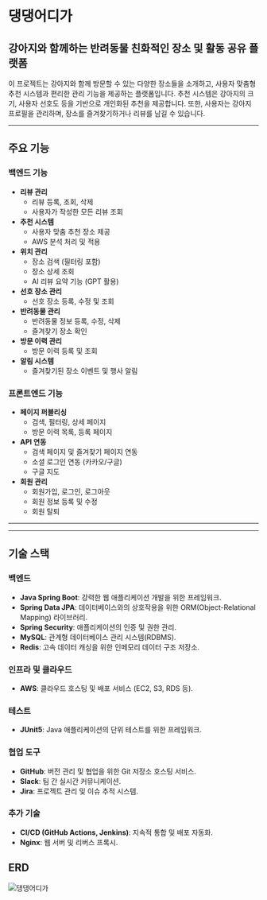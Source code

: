# 댕댕어디가

## 강아지와 함께하는 반려동물 친화적인 장소 및 활동 공유 플랫폼

이 프로젝트는 강아지와 함께 방문할 수 있는 다양한 장소들을 소개하고, 사용자 맞춤형 추천 시스템과 편리한 관리 기능을 제공하는 플랫폼입니다.
추천 시스템은 강아지의 크기, 사용자 선호도 등을 기반으로 개인화된 추천을 제공합니다. 또한, 사용자는 강아지 프로필을 관리하며, 장소를 즐겨찾기하거나 리뷰를 남길 수 있습니다.  

---
## 주요 기능

### 백엔드 기능
- **리뷰 관리**
  - 리뷰 등록, 조회, 삭제
  - 사용자가 작성한 모든 리뷰 조회
- **추천 시스템**
  - 사용자 맞춤 추천 장소 제공
  - AWS 분석 처리 및 적용
- **위치 관리**
  - 장소 검색 (필터링 포함)
  - 장소 상세 조회
  - AI 리뷰 요약 기능 (GPT 활용)
- **선호 장소 관리**
  - 선호 장소 등록, 수정 및 조회
- **반려동물 관리**
  - 반려동물 정보 등록, 수정, 삭제
  - 즐겨찾기 장소 확인
- **방문 이력 관리**
  - 방문 이력 등록 및 조회
- **알림 시스템**
  - 즐겨찾기된 장소 이벤트 및 행사 알림


### 프론트엔드 기능
- **페이지 퍼블리싱**
  - 검색, 필터링, 상세 페이지
  - 방문 이력 목록, 등록 페이지
- **API 연동**
  - 검색 페이지 및 즐겨찾기 페이지 연동
  - 소셜 로그인 연동 (카카오/구글)
  - 구글 지도
- **회원 관리**
  - 회원가입, 로그인, 로그아웃
  - 회원 정보 등록 및 수정
  - 회원 탈퇴

---


---

## 기술 스택

### 백엔드
- **Java Spring Boot**: 강력한 웹 애플리케이션 개발을 위한 프레임워크.
- **Spring Data JPA**: 데이터베이스와의 상호작용을 위한 ORM(Object-Relational Mapping) 라이브러리.
- **Spring Security**: 애플리케이션의 인증 및 권한 관리.
- **MySQL**: 관계형 데이터베이스 관리 시스템(RDBMS).
- **Redis**: 고속 데이터 캐싱을 위한 인메모리 데이터 구조 저장소.

### 인프라 및 클라우드
- **AWS**: 클라우드 호스팅 및 배포 서비스 (EC2, S3, RDS 등).
  
### 테스트
- **JUnit5**: Java 애플리케이션의 단위 테스트를 위한 프레임워크.

### 협업 도구
- **GitHub**: 버전 관리 및 협업을 위한 Git 저장소 호스팅 서비스.
- **Slack**: 팀 간 실시간 커뮤니케이션.
- **Jira**: 프로젝트 관리 및 이슈 추적 시스템.

### 추가 기술
- **CI/CD (GitHub Actions, Jenkins)**: 지속적 통합 및 배포 자동화.
- **Nginx**: 웹 서버 및 리버스 프록시.


## ERD
![댕댕어디가](https://github.com/user-attachments/assets/7e555644-e7e4-4af0-b0d4-cbcffc8ffd54)

